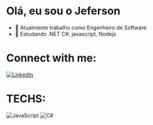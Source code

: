 # Olá, eu sou o Jeferson

- 🔭 Atualmente trabalho como Engenheiro de Software
- 📖 Estudando .NET C#, javascript, Nodejs

<a href="https://github.com/jefersonquaiato"></a>

# Connect with me:
[![LinkedIn](https://img.shields.io/badge/LinkedIn-000?style=for-the-badge&logo=linkedin&logoColor=0E76A8)](https://www.linkedin.com/in/jeferson-quaiato-865a50199/)

# TECHS:

![JavaScript](https://img.shields.io/badge/JavaScript-000?style=for-the-badge&logo=javascript)
![C#](https://img.shields.io/badge/C%23-000?style=for-the-badge&logo=c-sharp&logoColor=823085)
